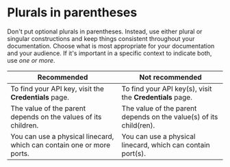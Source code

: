 # Plurals in parentheses  

Don't put optional plurals in parentheses. Instead, use either plural or
singular constructions and keep things consistent throughout your documentation. Choose
what is most appropriate for your documentation and your audience. If it's important in
a specific context to indicate both, use *one or more*.

| Recommended | Not recommended |
| --- | --- |
| To find your API key, visit the **Credentials** page. | To find your API key(s), visit the **Credentials** page. |
| The value of the parent depends on the values of its children. | The value of the parent depends on the value(s) of its child(ren). |
| You can use a physical linecard, which can contain one or more ports. | You can use a physical linecard, which can contain port(s). |






